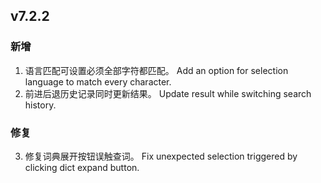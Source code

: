 ## v7.2.2

### 新增

1. 语言匹配可设置必须全部字符都匹配。
   Add an option for selection language to match every character.
2. 前进后退历史记录同时更新结果。
   Update result while switching search history.

### 修复

3. 修复词典展开按钮误触查词。
   Fix unexpected selection triggered by clicking dict expand button.

